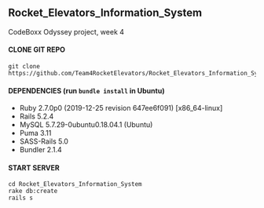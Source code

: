 Rocket_Elevators_Information_System
---------------

CodeBoxx Odyssey project, week 4

#### CLONE GIT REPO

```
git clone https://github.com/Team4RocketElevators/Rocket_Elevators_Information_System.git
```

#### DEPENDENCIES (run `bundle install` in Ubuntu)

* Ruby 2.7.0p0 (2019-12-25 revision 647ee6f091) [x86_64-linux]
* Rails 5.2.4
* MySQL 5.7.29-0ubuntu0.18.04.1 (Ubuntu)
* Puma 3.11
* SASS-Rails 5.0
* Bundler 2.1.4

#### START SERVER

```
cd Rocket_Elevators_Information_System
rake db:create
rails s
```
